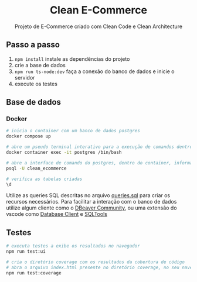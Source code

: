 <h1 align="center">Clean E-Commerce</h1>

<p align="center">Projeto de E-Commerce criado com Clean Code e Clean Architecture</p>

## Passo a passo

1. `npm install` instale as dependências do projeto
2. crie a base de dados
3. `npm run ts-node:dev` faça a conexão do banco de dados e inicie o servidor
4. execute os testes

## Base de dados

### Docker

~~~sh
# inicia o container com um banco de dados postgres
docker compose up

# abre um pseudo terminal interativo para a execução de comandos dentro do container
docker container exec -it postgres /bin/bash

# abre a interface de comando do postgres, dentro do container, informando o usuário
psql -U clean_ecommerce

# verifica as tabelas criadas
\d
~~~

Utilize as queries SQL descritas no arquivo [queries.sql](./queries.sql) para criar os recursos necessários. Para facilitar a interação com o banco de dados utilize algum cliente como o [DBeaver Community](https://dbeaver.io/download/), ou uma extensão do vscode como [Database Client](https://marketplace.visualstudio.com/items?itemName=cweijan.vscode-database-client2) e [SQLTools](https://marketplace.visualstudio.com/items?itemName=mtxr.sqltools)

## Testes

~~~sh
# executa testes a exibe os resultados no navegador
npm run test:ui

# cria o diretório coverage com os resultados da cobertura de código
# abra o arquivo index.html presente no diretório coverage, no seu navegador de preferência, para visualizar os resultados
npm run test:coverage
~~~
